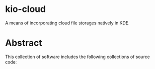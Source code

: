 kio-cloud
=================================

A means of incorporating cloud file storages natively in KDE.

# Abstract
This collection of software includes the following collections of source code:
